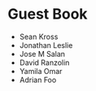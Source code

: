 # Guest Book

- Sean Kross
- Jonathan Leslie
- Jose M Salan
- David Ranzolin
- Yamila Omar
- Adrian Foo
